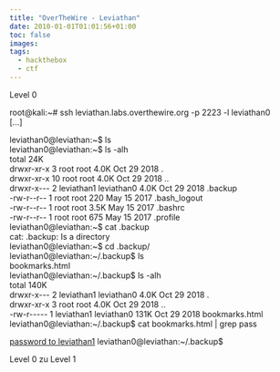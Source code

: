```yaml
---
title: "OverTheWire - Leviathan"
date: 2010-01-01T01:01:56+01:00
toc: false
images:
tags:
  - hackthebox
  - ctf
---
```


Level 0

root@kali:~# ssh leviathan.labs.overthewire.org -p 2223 -l leviathan0  
[...]

leviathan0@leviathan:~$ ls  
leviathan0@leviathan:~$ ls -alh  
total 24K  
drwxr-xr-x 3 root root 4.0K Oct 29 2018 .  
drwxr-xr-x 10 root root 4.0K Oct 29 2018 ..  
drwxr-x--- 2 leviathan1 leviathan0 4.0K Oct 29 2018 .backup  
-rw-r--r-- 1 root root 220 May 15 2017 .bash_logout  
-rw-r--r-- 1 root root 3.5K May 15 2017 .bashrc  
-rw-r--r-- 1 root root 675 May 15 2017 .profile  
leviathan0@leviathan:~$ cat .backup  
cat: .backup: Is a directory  
leviathan0@leviathan:~$ cd .backup/  
leviathan0@leviathan:~/.backup$ ls  
bookmarks.html  
leviathan0@leviathan:~/.backup$ ls -alh  
total 140K  
drwxr-x--- 2 leviathan1 leviathan0 4.0K Oct 29 2018 .  
drwxr-xr-x 3 root root 4.0K Oct 29 2018 ..  
-rw-r----- 1 leviathan1 leviathan0 131K Oct 29 2018 bookmarks.html  
leviathan0@leviathan:~/.backup$ cat bookmarks.html | grep pass  
<DT><A HREF="http://leviathan.labs.overthewire.org/passwordus.html | This will be fixed later, the password for leviathan1 is rioGegei8m" ADD_DATE="1155384634" LAST_CHARSET="ISO-8859-1" ID="rdf:#$2wIU71">password to leviathan1</A>  
leviathan0@leviathan:~/.backup$

Level 0 zu Level 1